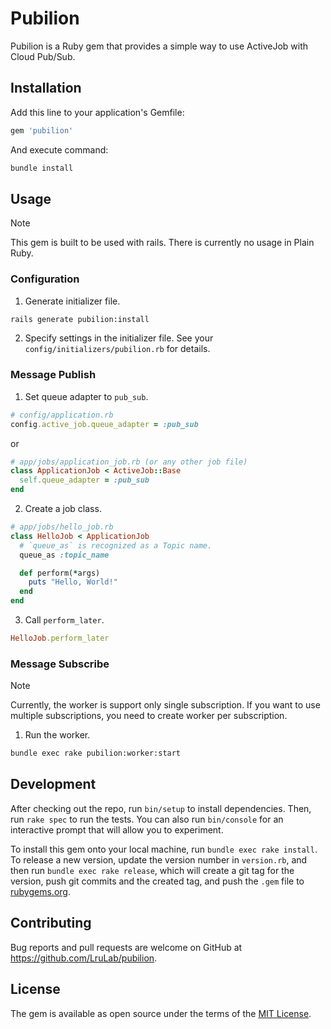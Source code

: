 # Pubilion

Pubilion is a Ruby gem that provides a simple way to use ActiveJob with Cloud Pub/Sub.

## Installation

Add this line to your application's Gemfile:

```ruby
gem 'pubilion'
```

And execute command:

```bash
bundle install
```

## Usage

> [!NOTE]
> This gem is built to be used with rails.
> There is currently no usage in Plain Ruby.

### Configuration

1. Generate initializer file.

```bash
rails generate pubilion:install
```

2. Specify settings in the initializer file. See your `config/initializers/pubilion.rb` for details.

### Message Publish

1. Set queue adapter to `pub_sub`.

```ruby
# config/application.rb
config.active_job.queue_adapter = :pub_sub
```

or

```ruby
# app/jobs/application_job.rb (or any other job file)
class ApplicationJob < ActiveJob::Base
  self.queue_adapter = :pub_sub
end
```

2. Create a job class.

```ruby
# app/jobs/hello_job.rb
class HelloJob < ApplicationJob
  # `queue_as` is recognized as a Topic name.
  queue_as :topic_name

  def perform(*args)
    puts "Hello, World!"
  end
end
```

3. Call `perform_later`.

```ruby
HelloJob.perform_later
```

### Message Subscribe

> [!NOTE]
> Currently, the worker is support only single subscription.
> If you want to use multiple subscriptions, you need to create worker per subscription.

1. Run the worker.

```bash
bundle exec rake pubilion:worker:start
```

## Development

After checking out the repo, run `bin/setup` to install dependencies. Then, run `rake spec` to run the tests. You can also run `bin/console` for an interactive prompt that will allow you to experiment.

To install this gem onto your local machine, run `bundle exec rake install`. To release a new version, update the version number in `version.rb`, and then run `bundle exec rake release`, which will create a git tag for the version, push git commits and the created tag, and push the `.gem` file to [rubygems.org](https://rubygems.org).

## Contributing

Bug reports and pull requests are welcome on GitHub at https://github.com/LruLab/pubilion.

## License

The gem is available as open source under the terms of the [MIT License](https://opensource.org/licenses/MIT).
